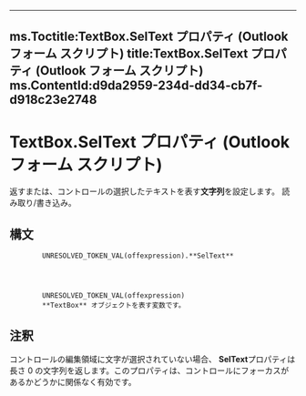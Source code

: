 

---
ms.Toctitle:TextBox.SelText プロパティ (Outlook フォーム スクリプト)
title:TextBox.SelText プロパティ (Outlook フォーム スクリプト)
ms.ContentId:d9da2959-234d-dd34-cb7f-d918c23e2748
---
# TextBox.SelText プロパティ (Outlook フォーム スクリプト)




返すまたは、コントロールの選択したテキストを表す**文字列**を設定します。 読み取り/書き込み。

## 構文

            UNRESOLVED_TOKEN_VAL(offexpression).**SelText**




            UNRESOLVED_TOKEN_VAL(offexpression)
            **TextBox** オブジェクトを表す変数です。



## 注釈
コントロールの編集領域に文字が選択されていない場合、 **SelText**プロパティは長さ 0 の文字列を返します。このプロパティは、コントロールにフォーカスがあるかどうかに関係なく有効です。




